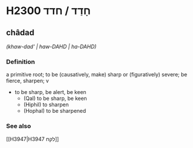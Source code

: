 # H2300 חָדַד / חדד

## châdad

_(khaw-dad' | haw-DAHD | ha-DAHD)_

### Definition

a primitive root; to be (causatively, make) sharp or (figuratively) severe; be fierce, sharpen; v

- to be sharp, be alert, be keen
  - (Qal) to be sharp, be keen
  - (Hiphil) to sharpen
  - (Hophal) to be sharpened

### See also

[[H3947|H3947 לקח]]
